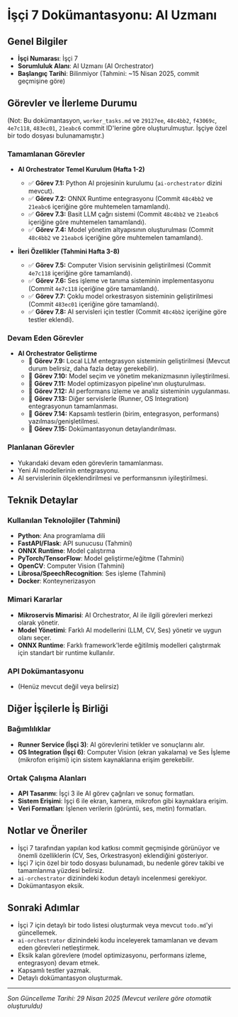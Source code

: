 # İşçi 7 Dokümantasyonu: AI Uzmanı

## Genel Bilgiler
- **İşçi Numarası**: İşçi 7
- **Sorumluluk Alanı**: AI Uzmanı (AI Orchestrator)
- **Başlangıç Tarihi**: Bilinmiyor (Tahmini: ~15 Nisan 2025, commit geçmişine göre)

## Görevler ve İlerleme Durumu

(Not: Bu dokümantasyon, `worker_tasks.md` ve `29127ee`, `48c4bb2`, `f43069c`, `4e7c118`, `483ec01`, `21eabc6` commit ID'lerine göre oluşturulmuştur. İşçiye özel bir todo dosyası bulunamamıştır.)

### Tamamlanan Görevler

- **AI Orchestrator Temel Kurulum (Hafta 1-2)**
  - ✅ **Görev 7.1:** Python AI projesinin kurulumu (`ai-orchestrator` dizini mevcut).
  - ✅ **Görev 7.2:** ONNX Runtime entegrasyonu (Commit `48c4bb2` ve `21eabc6` içeriğine göre muhtemelen tamamlandı).
  - ✅ **Görev 7.3:** Basit LLM çağrı sistemi (Commit `48c4bb2` ve `21eabc6` içeriğine göre muhtemelen tamamlandı).
  - ✅ **Görev 7.4:** Model yönetim altyapısının oluşturulması (Commit `48c4bb2` ve `21eabc6` içeriğine göre muhtemelen tamamlandı).

- **İleri Özellikler (Tahmini Hafta 3-8)**
  - ✅ **Görev 7.5:** Computer Vision servisinin geliştirilmesi (Commit `4e7c118` içeriğine göre tamamlandı).
  - ✅ **Görev 7.6:** Ses işleme ve tanıma sisteminin implementasyonu (Commit `4e7c118` içeriğine göre tamamlandı).
  - ✅ **Görev 7.7:** Çoklu model orkestrasyon sisteminin geliştirilmesi (Commit `483ec01` içeriğine göre tamamlandı).
  - ✅ **Görev 7.8:** AI servisleri için testler (Commit `48c4bb2` içeriğine göre testler eklendi).

### Devam Eden Görevler

- **AI Orchestrator Geliştirme**
  - 🔄 **Görev 7.9:** Local LLM entegrasyon sisteminin geliştirilmesi (Mevcut durum belirsiz, daha fazla detay gerekebilir).
  - 🔄 **Görev 7.10:** Model seçim ve yönetim mekanizmasının iyileştirilmesi.
  - 🔄 **Görev 7.11:** Model optimizasyon pipeline'ının oluşturulması.
  - 🔄 **Görev 7.12:** AI performans izleme ve analiz sisteminin uygulanması.
  - 🔄 **Görev 7.13:** Diğer servislerle (Runner, OS Integration) entegrasyonun tamamlanması.
  - 🔄 **Görev 7.14:** Kapsamlı testlerin (birim, entegrasyon, performans) yazılması/genişletilmesi.
  - 🔄 **Görev 7.15:** Dokümantasyonun detaylandırılması.

### Planlanan Görevler
- Yukarıdaki devam eden görevlerin tamamlanması.
- Yeni AI modellerinin entegrasyonu.
- AI servislerinin ölçeklendirilmesi ve performansının iyileştirilmesi.

## Teknik Detaylar

### Kullanılan Teknolojiler (Tahmini)
- **Python**: Ana programlama dili
- **FastAPI/Flask**: API sunucusu (Tahmini)
- **ONNX Runtime**: Model çalıştırma
- **PyTorch/TensorFlow**: Model geliştirme/eğitme (Tahmini)
- **OpenCV**: Computer Vision (Tahmini)
- **Librosa/SpeechRecognition**: Ses işleme (Tahmini)
- **Docker**: Konteynerizasyon

### Mimari Kararlar
- **Mikroservis Mimarisi**: AI Orchestrator, AI ile ilgili görevleri merkezi olarak yönetir.
- **Model Yönetimi**: Farklı AI modellerini (LLM, CV, Ses) yönetir ve uygun olanı seçer.
- **ONNX Runtime**: Farklı framework'lerde eğitilmiş modelleri çalıştırmak için standart bir runtime kullanılır.

### API Dokümantasyonu
- (Henüz mevcut değil veya belirsiz)

## Diğer İşçilerle İş Birliği

### Bağımlılıklar
- **Runner Service (İşçi 3)**: AI görevlerini tetikler ve sonuçlarını alır.
- **OS Integration (İşçi 6)**: Computer Vision (ekran yakalama) ve Ses İşleme (mikrofon erişimi) için sistem kaynaklarına erişim gerekebilir.

### Ortak Çalışma Alanları
- **API Tasarımı**: İşçi 3 ile AI görev çağrıları ve sonuç formatları.
- **Sistem Erişimi**: İşçi 6 ile ekran, kamera, mikrofon gibi kaynaklara erişim.
- **Veri Formatları**: İşlenen verilerin (görüntü, ses, metin) formatları.

## Notlar ve Öneriler
- İşçi 7 tarafından yapılan kod katkısı commit geçmişinde görünüyor ve önemli özelliklerin (CV, Ses, Orkestrasyon) eklendiğini gösteriyor.
- İşçi 7 için özel bir todo dosyası bulunamadı, bu nedenle görev takibi ve tamamlanma yüzdesi belirsiz.
- `ai-orchestrator` dizinindeki kodun detaylı incelenmesi gerekiyor.
- Dokümantasyon eksik.

## Sonraki Adımlar
- İşçi 7 için detaylı bir todo listesi oluşturmak veya mevcut `todo.md`'yi güncellemek.
- `ai-orchestrator` dizinindeki kodu inceleyerek tamamlanan ve devam eden görevleri netleştirmek.
- Eksik kalan görevlere (model optimizasyonu, performans izleme, entegrasyon) devam etmek.
- Kapsamlı testler yazmak.
- Detaylı dokümantasyon oluşturmak.

---

*Son Güncelleme Tarihi: 29 Nisan 2025 (Mevcut verilere göre otomatik oluşturuldu)*

